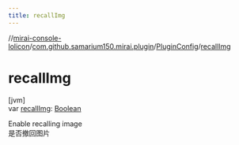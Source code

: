 ```yaml
---
title: recallImg
---
```

//[mirai-console-lolicon](../../../index.html)/[com.github.samarium150.mirai.plugin](../index.html)/[PluginConfig](index.html)/[recallImg](recall-img.html)



# recallImg



[jvm]\
var [recallImg](recall-img.html): [Boolean](https://kotlinlang.org/api/latest/jvm/stdlib/kotlin/-boolean/index.html)



Enable recalling image <br> 是否撤回图片




